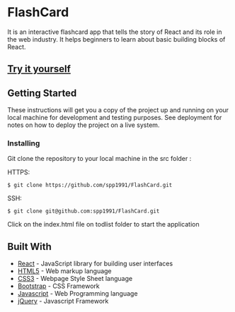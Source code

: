 # FlashCard
It is an interactive flashcard app that tells the story of React and its role in the web industry. It helps beginners to learn about basic building blocks of React. 

## [Try it yourself](https://sunny-flashcard.netlify.com/)


## Getting Started

These instructions will get you a copy of the project up and running on your local machine for development and testing purposes. See deployment for notes on how to deploy the project on a live system.

### Installing

Git clone the repository to your local machine in the src folder :

HTTPS:
```
$ git clone https://github.com/spp1991/FlashCard.git
```

SSH:

```
$ git clone git@github.com:spp1991/FlashCard.git
```

Click on the index.html file on todlist folder to start the application

## Built With

* [React](https://reactjs.org/) - JavaScript library for building user interfaces
* [HTML5](https://en.wikipedia.org/wiki/HTML5) - Web markup language
* [CSS3](http://www.css3.info/) - Webpage Style Sheet language
* [Bootstrap](https://getbootstrap.com/) - CSS Framework
* [Javascript](https://www.javascript.com/) - Web Programming language
* [jQuery](https://jquery.com/) - Javascript Framework
